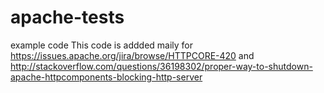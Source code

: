 # apache-tests
example code
This code is addded maily for https://issues.apache.org/jira/browse/HTTPCORE-420
and http://stackoverflow.com/questions/36198302/proper-way-to-shutdown-apache-httpcomponents-blocking-http-server
